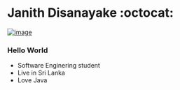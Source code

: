 # Janith Disanayake :octocat:

[![image](https://user-images.githubusercontent.com/98578391/178122126-d761014b-7c50-4dc0-9240-a4718c280abc.png)](https://www.linkedin.com/in/janith-disanayake-8511b0240/)
<!--
![image](https://user-images.githubusercontent.com/98578391/178122052-c419f0b5-2820-400a-8647-d6ffec4d3eda.png)
-->
### Hello World 
- Software Enginering student
- Live in Sri Lanka
- Love Java




<!--
**Janith3003/Janith3003** is a ✨ _special_ ✨ repository because its `README.md` (this file) appears on your GitHub profile.

Here are some ideas to get you started:

- 🔭 I’m currently working on ...
- 🌱 I’m currently learning ...
- 👯 I’m looking to collaborate on ...
- 🤔 I’m looking for help with ...
- 💬 Ask me about ...
- 📫 How to reach me: ...
- 😄 Pronouns: ...
- ⚡ Fun fact: ...
-->
